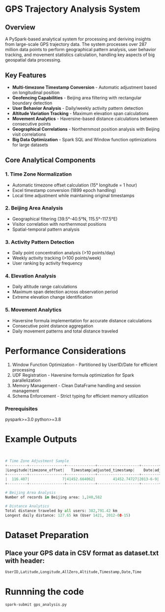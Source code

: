# GPS Trajectory Analysis System

## Overview
A PySpark-based analytical system for processing and deriving insights from large-scale GPS trajectory data. The system processes over 287 million data points to perform geographical pattern analysis, user behavior tracking, and movement statistics calculation, handling key aspects of big geospatial data processing.

## Key Features
- **Multi-timezone Timestamp Conversion** - Automatic adjustment based on longitudinal position
- **Geofencing Capabilities** - Beijing area filtering with rectangular boundary detection
- **User Behavior Analysis** - Daily/weekly activity pattern detection
- **Altitude Variation Tracking** - Maximum elevation span calculations
- **Movement Analytics** - Haversine-based distance calculations between consecutive points
- **Geographical Correlations** - Northernmost position analysis with Beijing visit correlations
- **Big Data Optimization** - Spark SQL and Window function optimizations for large datasets

## Core Analytical Components

### 1. Time Zone Normalization
- Automatic timezone offset calculation (15° longitude = 1 hour)
- Excel timestamp conversion (1899 epoch handling)
- Local time adjustment while maintaining original timestamps

### 2. Beijing Area Analysis
- Geographical filtering (39.5°-40.5°N, 115.5°-117.5°E)
- Visitor correlation with northernmost positions
- Spatial-temporal pattern analysis

### 3. Activity Pattern Detection
- Daily point concentration analysis (>10 points/day)
- Weekly activity tracking (>100 points/week)
- User ranking by activity frequency

### 4. Elevation Analysis
- Daily altitude range calculations
- Maximum span detection across observation period
- Extreme elevation change identification

### 5. Movement Analytics
- Haversine formula implementation for accurate distance calculations
- Consecutive point distance aggregation
- Daily movement patterns and total distance traveled




# Performance Considerations
1. Window Function Optimization - Partitioned by UserID/Date for efficient processing
2. UDF Registration - Haversine formula optimization for Spark parallelization
3. Memory Management - Clean DataFrame handling and session management
4. Schema Enforcement - Strict typing for efficient memory utilization
### Prerequisites
pyspark>=3.0
python>=3.8



# Example Outputs
```python


# Time Zone Adjustment Sample
+---------+----------------+-------------+-------------------+--------+-------------+-----+-------------+
|Longitude|timezone_offset|   Timestamp|adjusted_timestamp|    Date|adjusted_date| Time|adjusted_time|
+---------+----------------+-------------+-------------------+--------+-------------+-----+-------------+
|  116.407|               7|41452.664062|        41452.74727|2013-6-9|   2013-06-10|15:56|     17:56:00|
+---------+----------------+-------------+-------------------+--------+-------------+-----+-------------+

# Beijing Area Analysis
Number of records in Beijing area: 1,240,582

# Distance Analytics
Total distance traveled by all users: 382,791.42 km
Longest daily distance: 127.65 km (User 1421, 2012-08-15)

```

# Dataset Preparation
## Place your GPS data in CSV format as dataset.txt with header:

```csv
UserID,Latitude,Longitude,AllZero,Altitude,Timestamp,Date,Time
```


# Runnning the code
```bash
spark-submit gps_analysis.py
```
